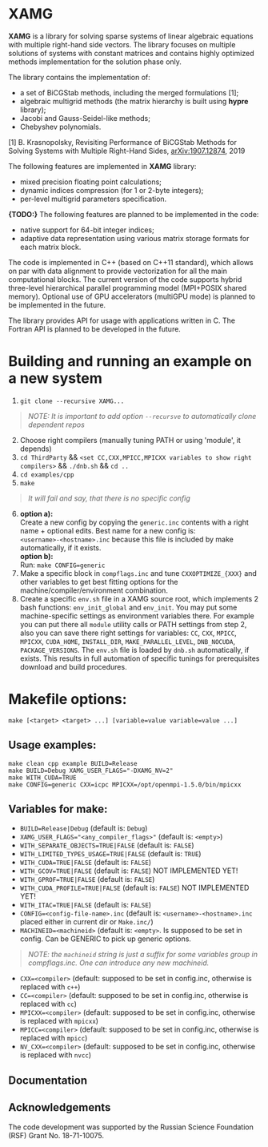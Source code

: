 # XAMG
**XAMG** is a library for solving sparse systems of linear algebraic equations with multiple right-hand side vectors. The library focuses on multiple solutions of systems with constant matrices and contains highly optimized methods implementation for the solution phase only.

The library contains the implementation of:

- a set of BiCGStab methods, including the merged formulations [1];
- algebraic multigrid methods (the matrix hierarchy is built using **hypre** library);
- Jacobi and Gauss-Seidel-like methods;
- Chebyshev polynomials.

[1] B. Krasnopolsky, Revisiting Performance of BiCGStab Methods for Solving Systems with Multiple Right-Hand Sides, [arXiv:1907.12874](https://arxiv.org/abs/1907.12874), 2019

The following features are implemented in **XAMG** library:
- mixed precision floating point calculations;
- dynamic indices compression (for 1 or 2-byte integers);
- per-level multigrid parameters specification.

**{TODO:}** The following features are planned to be implemented in the code:
- native support for 64-bit integer indices;
- adaptive data representation using various matrix storage formats for each matrix block.

The code is implemented in C++ (based on C++11 standard), which allows on par with data alignment to provide vectorization for all the main computational blocks. The current version of the code supports hybrid three-level hierarchical parallel programming model (MPI+POSIX shared memory). Optional use of GPU accelerators (multiGPU mode) is planned to be implemented in the future.

The library provides API for usage with applications written in C. The Fortran API is planned to be developed in the future.

# Building and running an example on a new system

1) `git clone --recursive XAMG...`
> *NOTE: It is important to add option `--recursve` to automatically clone dependent repos*
2) Choose right compilers (manually tuning PATH or using 'module', it depends)
3) `cd ThirdParty` && `<set CC,CXX,MPICC,MPICXX variables to show right compilers>` && `./dnb.sh` && `cd ..`
4) `cd examples/cpp`
5) `make`
> *It will fail and say, that there is no specific config*

6) **option a):**\
   Create a new config by copying the `generic.inc` contents with a right name + optional edits. Best name for a new config is:\
`<username>-<hostname>.inc` because this file is included by make automatically, if it exists. \
  **option b):**\
   Run: `make CONFIG=generic`
7) Make a specific block in `compflags.inc` and tune `CXXOPTIMIZE_{XXX}` and other variables to get best fitting options for the machine/compiler/environment combination.
8) Create a specific `env.sh` file in a XAMG source root, which implements 2 bash functions: `env_init_global` and `env_init`. You may put some machine-specific settings as environment variables there. For example you can put there all `module` utility calls or PATH settings from step 2, also you can save there right settings for variables: `CC`, `CXX`, `MPICC`, `MPICXX`, `CUDA_HOME`, `INSTALL_DIR`, `MAKE_PARALLEL_LEVEL`, `DNB_NOCUDA`, `PACKAGE_VERSIONS`. The `env.sh` file is loaded by `dnb.sh` automatically, if exists. This results in full automation of specific tunings for prerequisites download and build procedures.

# Makefile options:
`make [<target> <target> ...] [variable=value variable=value ...]`

## Usage examples:
```
make clean cpp example BUILD=Release
make BUILD=Debug XAMG_USER_FLAGS="-DXAMG_NV=2"
make WITH_CUDA=TRUE
make CONFIG=generic CXX=icpc MPICXX=/opt/openmpi-1.5.0/bin/mpicxx
```
## Variables for make:
- `BUILD=Release|Debug`  (default is: `Debug`)
- `XAMG_USER_FLAGS="<any_compiler_flags>"`  (default is: `<empty>`)
- `WITH_SEPARATE_OBJECTS=TRUE|FALSE` (default is: `FALSE`)
- `WITH_LIMITED_TYPES_USAGE=TRUE|FALSE` (default is: `TRUE`)
- `WITH_CUDA=TRUE|FALSE` (default is: `FALSE`)
- `WITH_GCOV=TRUE|FALSE` (default is: `FALSE`) NOT IMPLEMENTED YET!
- `WITH_GPROF=TRUE|FALSE` (default is: `FALSE`)
- `WITH_CUDA_PROFILE=TRUE|FALSE` (default is: `FALSE`) NOT IMPLEMENTED YET!
- `WITH_ITAC=TRUE|FALSE` (default is: `FALSE`)
- `CONFIG=<config-file-name>.inc` (default is: `<username>-<hostname>.inc` placed either in current dir or `Make.inc/`)
- `MACHINEID=<machineid>`   (default is: `<empty>`. Is supposed to be set in config. Can be GENERIC to pick up generic options.
> *NOTE: the `machineid` string is just a suffix for some variables group in compflags.inc. One can introduce any new machineid.*
- `CXX=<compiler>` (default: supposed to be set in config.inc, otherwise is replaced with `c++`)
- `CC=<compiler>` (default: supposed to be set in config.inc, otherwise is replaced with `cc`)
- `MPICXX=<compiler>` (default: supposed to be set in config.inc, otherwise is replaced with `mpicxx`)
- `MPICC=<compiler>` (default: supposed to be set in config.inc, otherwise is replaced with `mpicc`)
- `NV_CXX=<compiler>` (default: supposed to be set in config.inc, otherwise is replaced with `nvcc`)

## Documentation

[Comprehensive build documentation]: https://gitlab.com/xamg/xamg/-/wikis/docs/XAMG_build_guideline

[List of numerical methods' parameters]: https://gitlab.com/xamg/xamg/-/wikis/docs/XAMG_params_reference


## Acknowledgements

The code development was supported by the Russian Science Foundation (RSF) Grant No. 18-71-10075.
